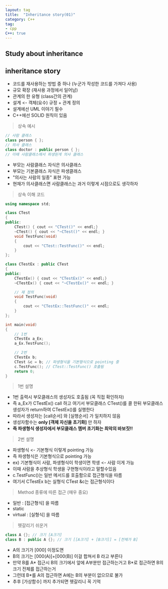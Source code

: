```yaml
---
layout: tag
title:  "Inheritance story(01)"
category: C++
tag:
- cpp
C++: true
---
```

## Study about inheritance

## inheritance story

- 코드를 재사용하는 방법 중 하나 (누군가 작성한 코드를 가져다 사용)
- 규모 확장 (재사용 과정에서 일어남)
- 관계의 한 유형 (class간의 관계)
- 설계 <- 객체(요수) 규정 + 관계 정의
- 설계에선 UML 이야기 필수
- C++에선 SOLID 원칙이 있음

> 상속 예시

```cpp
// 사람 클래스
class person { };
// 의사 클래스
class doctor : public person { };
// 이때 사람클래스에서 파생된게 의사 클래스
```

- 부모는 사람클래스 자식은 의사클래스
- 부모는 기본클래스 자식은 파생클래스
- "의사는 사람의 일종" 표현 가능
- 현재가 의사클래스면 사람클래스는 과거
이렇게 시점으로도 생각하자

> 상속 이해 코드

```cpp
using namespace std;

class CTest
{
public:
    CTest() { cout << "CTest()" << endl;}
    ~CTest() { cout << "~CTest()" << endl; }  
    void TestFunc(void)
    {
        cout << "CTest::TestFunc()" << endl;
    }
};

class CTestEx : public CTest
{
public:
    CTestEx() { cout << "CTestEx()" << endl;}
    ~CTestEx() { cout << "~CTestEx()" << endl; }  

    // 재 정의
    void TestFunc(void)
    {
        cout << "CTestEx::TestFunc()" << endl;
    }
};

int main(void)
{
    // 1번
    CTestEx a_Ex;
    a_Ex.TestFunc();

    // 2번
    CTestEx b;
    CTest &c = b; // 파생형식을 기본형식으로 pointing 중
    c.TestFunc(); // CTest::TestFunc() 호출됨
    return 0;
}
```

> 1번 설명

- 1번 출력시 부모클래스의 생성자도 호출됨 (꼭 직접 확인하자)
- 즉 a_Ex가 CTestEx() call 하고 여기서 부모클래스 CTest()를 콜 한뒤 부모클래스 생성자가 return하여 CTestEx()를 실행한다
- 따라서 생성자는 [call순서] 와 [실행순서] 가 일치하지 않음
- 생성자함수는 **only [객체 자신을 초기화]** 만 하자
- **즉 파생형식 생성자에서 부모클래스 멤버 초기화는 최악의 바보짓!!**

> 2번 설명

- 파생형식 <- 기본형식 이렇게 pointing 가능
- 즉 파생형식은 기본형식으로 pointing 가능
- ex) 기본형식이 사람, 파생형식이 학생이면 학생 <- 사람 이게 가능
- 이때 사람을 추상형식 학생을 구현형식이라고 말할수있음
- c.TestFunc()는 일반 메서드를 호출함으로 접근형식을 따름
- 여기서 CTestEx b는 실형식 CTest &c는 접근형식이다

> Method 종류에 따른 접근 (매우 중요)

- 일반 : [접근형식] 을 따름
- static
- virtual : [실형식] 을 따름

> 헷갈리기 쉬운거

```cpp
class A {}; // 크기 [A크기]
class B : public A {}; // 크기 [[A크기] + [B크기]] = [전체가 B]
```

- A의 크기가 [000] 이정도면
- B의 크기는 [000(A)]+[000(B)] 이걸 합쳐서 B 라고 부른다
- 만약 B를 A* 접근시 B의 크기에서 앞에 A부분만 접근하는거고 B*로 접근하면 B의 크기 전체를 접근하는거
- 그런데 B*를 A의 접근하면 A에는 B의 부분이 없으므로 불가
- 추후 [가상함수] 까지 추가되면 헷갈리니 꼭 기억
